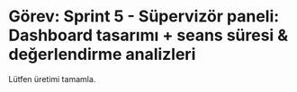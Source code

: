 # Görev: Sprint 5 - Süpervizör paneli: Dashboard tasarımı + seans süresi & değerlendirme analizleri

Lütfen üretimi tamamla.
